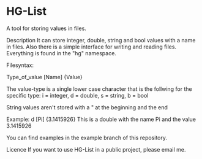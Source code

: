 # HG-List
A tool for storing values in files.

Description 
It can store integer, double, string and bool values with a name in files. 
Also there is a simple interface for writing and reading files.
Everything is found in the "hg" namespace.


Filesyntax:

Type_of_value [Name] {Value}

The value-type is a single lower case character that is the follwing for the specific type: 
i = integer,
d = double,
s = string,
b = bool

String values aren't stored with a " at the beginning and the end

Example:
d [Pi] {3.1415926}
This is a double with the name Pi and the value 3.1415926

You can find examples in the example branch of this repository.

Licence 
If you want to use HG-List in a public project, please email me.

